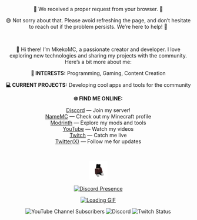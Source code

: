 <p align="center">
  🚨 We received a proper request from your browser. 🚨
</p>

<p align="center">
  😅 Not sorry about that. Please avoid refreshing the page, and don’t hesitate to reach out if the problem persists. We’re here to help! 🙌
</p>

<br />

<p align="center">
  👋 Hi there! I’m MkekoMC, a passionate creator and developer. I love exploring new technologies and sharing my projects with the community. Here’s a bit more about me:
</p>

<p align="center">
  <strong>🌟 INTERESTS:</strong> Programming, Gaming, Content Creation
</p>

<p align="center">
  <strong>💻 CURRENT PROJECTS:</strong> Developing cool apps and tools for the community
</p>

<p align="center">
  <strong>🌐 FIND ME ONLINE:</strong>
</p>

<p align="center">
  <a href="https://discord.com/invite/XmPm9nbd3u">Discord</a> — Join my server!<br>
  <a href="https://namemc.com/profile/Mkeko.1">NameMC</a> — Check out my Minecraft profile<br>
  <a href="https://modrinth.com/user/MkekoMC">Modrinth</a> — Explore my mods and tools<br>
  <a href="https://www.youtube.com/@MkekoMC">YouTube</a> — Watch my videos<br>
  <a href="https://www.twitch.tv/mkekomc">Twitch</a> — Catch me live<br>
  <a href="https://x.com/Mkekomc">Twitter(X)</a> — Follow me for updates
</p>

<br />

<p align="center">
  <a href="#"><img width="50" src="me.png" alt="Profile Picture"></a>
</p>
<p align="center">
  <a href="https://discord.com/users/1212043905059790881" target="_blank">
    <img src="https://lanyard.cnrad.dev/api/1212043905059790881?theme=dark&bg=000000&showDisplayName=true&hideActivity=whenNotUsed" alt="Discord Presence">
  </a>
</p>

<p align="center">
  <a href="#"><img width="40" src="https://github.githubassets.com/images/mona-loading-default.gif" alt="Loading GIF"></a>
</p>

<p align="center">
  <img alt="YouTube Channel Subscribers" src="https://img.shields.io/youtube/channel/subscribers/UCD1GnxaawPETRxkPcIHSeQw?style=flat&logo=YouTube&link=https%3A%2F%2Fwww.youtube.com%2F%40MkekoMC">
  <img alt="Discord" src="https://img.shields.io/discord/850406703932637232?logo=Discord&color=%235865F2&link=https%3A%2F%2Fdiscord.com%2Finvite%2FXmPm9nbd3u">
  <img alt="Twitch Status" src="https://img.shields.io/twitch/status/mkekomc?style=flat&logo=Twitch&color=%239146FF&link=https%3A%2F%2Fwww.twitch.tv%2Fmkekomc">
</p>
